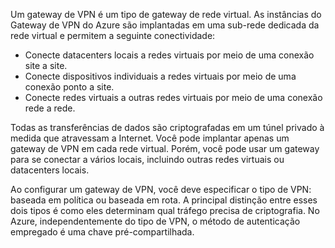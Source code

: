 Um gateway de VPN é um tipo de gateway de rede virtual. As instâncias do Gateway de VPN do Azure são implantadas em uma sub-rede dedicada da rede virtual e permitem a seguinte conectividade:

- Conecte datacenters locais a redes virtuais por meio de uma conexão site a site.
- Conecte dispositivos individuais a redes virtuais por meio de uma conexão ponto a site.
- Conecte redes virtuais a outras redes virtuais por meio de uma conexão rede a rede.

Todas as transferências de dados são criptografadas em um túnel privado à medida que atravessam a Internet. Você pode implantar apenas um gateway de VPN em cada rede virtual. Porém, você pode usar um gateway para se conectar a vários locais, incluindo outras redes virtuais ou datacenters locais.  

Ao configurar um gateway de VPN, você deve especificar o tipo de VPN: baseada em política ou baseada em rota. A principal distinção entre esses dois tipos é como eles determinam qual tráfego precisa de criptografia. No Azure, independentemente do tipo de VPN, o método de autenticação empregado é uma chave pré-compartilhada.